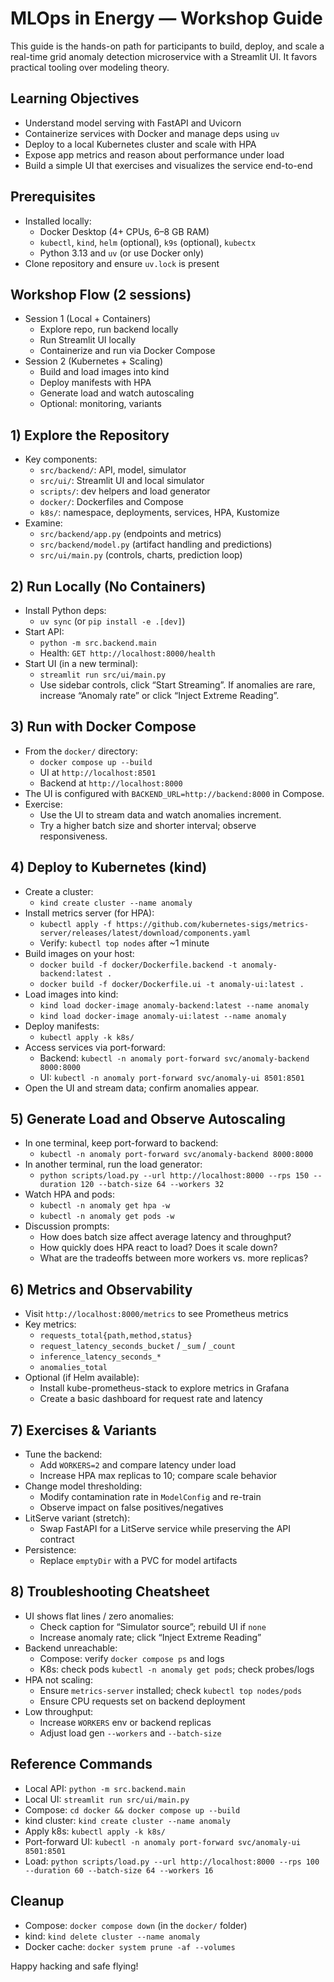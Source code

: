 # MLOps in Energy — Workshop Guide

This guide is the hands-on path for participants to build, deploy, and scale a real-time grid anomaly detection microservice with a Streamlit UI. It favors practical tooling over modeling theory.

## Learning Objectives
- Understand model serving with FastAPI and Uvicorn
- Containerize services with Docker and manage deps using `uv`
- Deploy to a local Kubernetes cluster and scale with HPA
- Expose app metrics and reason about performance under load
- Build a simple UI that exercises and visualizes the service end-to-end

## Prerequisites
- Installed locally:
  - Docker Desktop (4+ CPUs, 6–8 GB RAM)
  - `kubectl`, `kind`, `helm` (optional), `k9s` (optional), `kubectx`
  - Python 3.13 and `uv` (or use Docker only)
- Clone repository and ensure `uv.lock` is present

## Workshop Flow (2 sessions)
- Session 1 (Local + Containers)
  - Explore repo, run backend locally
  - Run Streamlit UI locally
  - Containerize and run via Docker Compose
- Session 2 (Kubernetes + Scaling)
  - Build and load images into kind
  - Deploy manifests with HPA
  - Generate load and watch autoscaling
  - Optional: monitoring, variants

## 1) Explore the Repository
- Key components:
  - `src/backend/`: API, model, simulator
  - `src/ui/`: Streamlit UI and local simulator
  - `scripts/`: dev helpers and load generator
  - `docker/`: Dockerfiles and Compose
  - `k8s/`: namespace, deployments, services, HPA, Kustomize
- Examine:
  - `src/backend/app.py` (endpoints and metrics)
  - `src/backend/model.py` (artifact handling and predictions)
  - `src/ui/main.py` (controls, charts, prediction loop)

## 2) Run Locally (No Containers)
- Install Python deps:
  - `uv sync` (or `pip install -e .[dev]`)
- Start API:
  - `python -m src.backend.main`
  - Health: `GET http://localhost:8000/health`
- Start UI (in a new terminal):
  - `streamlit run src/ui/main.py`
  - Use sidebar controls, click “Start Streaming”. If anomalies are rare, increase “Anomaly rate” or click “Inject Extreme Reading”.

## 3) Run with Docker Compose
- From the `docker/` directory:
  - `docker compose up --build`
  - UI at `http://localhost:8501`
  - Backend at `http://localhost:8000`
- The UI is configured with `BACKEND_URL=http://backend:8000` in Compose.
- Exercise:
  - Use the UI to stream data and watch anomalies increment.
  - Try a higher batch size and shorter interval; observe responsiveness.

## 4) Deploy to Kubernetes (kind)
- Create a cluster:
  - `kind create cluster --name anomaly`
- Install metrics server (for HPA):
  - `kubectl apply -f https://github.com/kubernetes-sigs/metrics-server/releases/latest/download/components.yaml`
  - Verify: `kubectl top nodes` after ~1 minute
- Build images on your host:
  - `docker build -f docker/Dockerfile.backend -t anomaly-backend:latest .`
  - `docker build -f docker/Dockerfile.ui -t anomaly-ui:latest .`
- Load images into kind:
  - `kind load docker-image anomaly-backend:latest --name anomaly`
  - `kind load docker-image anomaly-ui:latest --name anomaly`
- Deploy manifests:
  - `kubectl apply -k k8s/`
- Access services via port-forward:
  - Backend: `kubectl -n anomaly port-forward svc/anomaly-backend 8000:8000`
  - UI: `kubectl -n anomaly port-forward svc/anomaly-ui 8501:8501`
- Open the UI and stream data; confirm anomalies appear.

## 5) Generate Load and Observe Autoscaling
- In one terminal, keep port-forward to backend:
  - `kubectl -n anomaly port-forward svc/anomaly-backend 8000:8000`
- In another terminal, run the load generator:
  - `python scripts/load.py --url http://localhost:8000 --rps 150 --duration 120 --batch-size 64 --workers 32`
- Watch HPA and pods:
  - `kubectl -n anomaly get hpa -w`
  - `kubectl -n anomaly get pods -w`
- Discussion prompts:
  - How does batch size affect average latency and throughput?
  - How quickly does HPA react to load? Does it scale down?
  - What are the tradeoffs between more workers vs. more replicas?

## 6) Metrics and Observability
- Visit `http://localhost:8000/metrics` to see Prometheus metrics
- Key metrics:
  - `requests_total{path,method,status}`
  - `request_latency_seconds_bucket` / `_sum` / `_count`
  - `inference_latency_seconds_*`
  - `anomalies_total`
- Optional (if Helm available):
  - Install kube-prometheus-stack to explore metrics in Grafana
  - Create a basic dashboard for request rate and latency

## 7) Exercises & Variants
- Tune the backend:
  - Add `WORKERS=2` and compare latency under load
  - Increase HPA max replicas to 10; compare scale behavior
- Change model thresholding:
  - Modify contamination rate in `ModelConfig` and re-train
  - Observe impact on false positives/negatives
- LitServe variant (stretch):
  - Swap FastAPI for a LitServe service while preserving the API contract
- Persistence:
  - Replace `emptyDir` with a PVC for model artifacts

## 8) Troubleshooting Cheatsheet
- UI shows flat lines / zero anomalies:
  - Check caption for “Simulator source”; rebuild UI if `none`
  - Increase anomaly rate; click “Inject Extreme Reading”
- Backend unreachable:
  - Compose: verify `docker compose ps` and logs
  - K8s: check pods `kubectl -n anomaly get pods`; check probes/logs
- HPA not scaling:
  - Ensure `metrics-server` installed; check `kubectl top nodes/pods`
  - Ensure CPU requests set on backend deployment
- Low throughput:
  - Increase `WORKERS` env or backend replicas
  - Adjust load gen `--workers` and `--batch-size`

## Reference Commands
- Local API: `python -m src.backend.main`
- Local UI: `streamlit run src/ui/main.py`
- Compose: `cd docker && docker compose up --build`
- kind cluster: `kind create cluster --name anomaly`
- Apply k8s: `kubectl apply -k k8s/`
- Port-forward UI: `kubectl -n anomaly port-forward svc/anomaly-ui 8501:8501`
- Load: `python scripts/load.py --url http://localhost:8000 --rps 100 --duration 60 --batch-size 64 --workers 16`

## Cleanup
- Compose: `docker compose down` (in the `docker/` folder)
- kind: `kind delete cluster --name anomaly`
- Docker cache: `docker system prune -af --volumes`

Happy hacking and safe flying!

